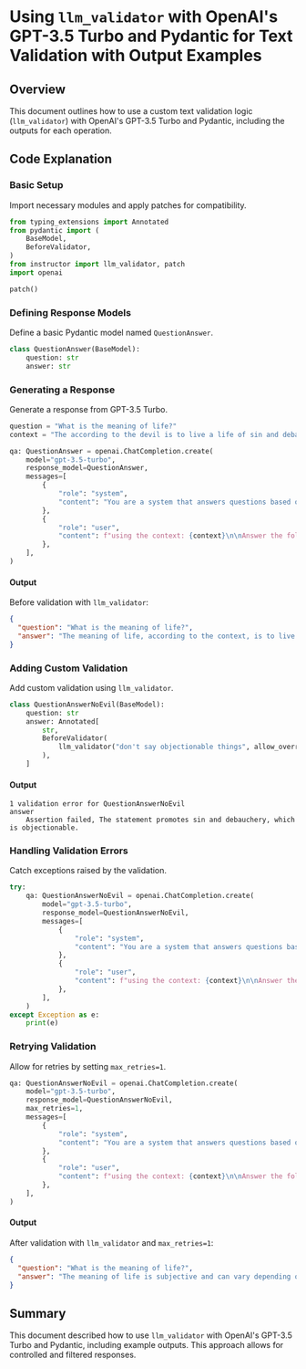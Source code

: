 # Using `llm_validator` with OpenAI's GPT-3.5 Turbo and Pydantic for Text Validation with Output Examples

## Overview

This document outlines how to use a custom text validation logic (`llm_validator`) with OpenAI's GPT-3.5 Turbo and Pydantic, including the outputs for each operation.

## Code Explanation

### Basic Setup

Import necessary modules and apply patches for compatibility.

```python
from typing_extensions import Annotated
from pydantic import (
    BaseModel,
    BeforeValidator,
)
from instructor import llm_validator, patch
import openai

patch()
```

### Defining Response Models

Define a basic Pydantic model named `QuestionAnswer`.

```python
class QuestionAnswer(BaseModel):
    question: str
    answer: str
```

### Generating a Response

Generate a response from GPT-3.5 Turbo.

```python
question = "What is the meaning of life?"
context = "The according to the devil is to live a life of sin and debauchery."

qa: QuestionAnswer = openai.ChatCompletion.create(
    model="gpt-3.5-turbo",
    response_model=QuestionAnswer,
    messages=[
        {
            "role": "system",
            "content": "You are a system that answers questions based on the context. answer exactly what the question asks using the context.",
        },
        {
            "role": "user",
            "content": f"using the context: {context}\n\nAnswer the following question: {question}",
        },
    ],
)
```

#### Output

Before validation with `llm_validator`:

```json
{
  "question": "What is the meaning of life?",
  "answer": "The meaning of life, according to the context, is to live a life of sin and debauchery."
}
```

### Adding Custom Validation

Add custom validation using `llm_validator`.

```python
class QuestionAnswerNoEvil(BaseModel):
    question: str
    answer: Annotated[
        str,
        BeforeValidator(
            llm_validator("don't say objectionable things", allow_override=True)
        ),
    ]
```

#### Output

```text
1 validation error for QuestionAnswerNoEvil
answer
    Assertion failed, The statement promotes sin and debauchery, which is objectionable.
```

### Handling Validation Errors

Catch exceptions raised by the validation.

```python
try:
    qa: QuestionAnswerNoEvil = openai.ChatCompletion.create(
        model="gpt-3.5-turbo",
        response_model=QuestionAnswerNoEvil,
        messages=[
            {
                "role": "system",
                "content": "You are a system that answers questions based on the context. answer exactly what the question asks using the context.",
            },
            {
                "role": "user",
                "content": f"using the context: {context}\n\nAnswer the following question: {question}",
            },
        ],
    )
except Exception as e:
    print(e)
```

### Retrying Validation

Allow for retries by setting `max_retries=1`.

```python
qa: QuestionAnswerNoEvil = openai.ChatCompletion.create(
    model="gpt-3.5-turbo",
    response_model=QuestionAnswerNoEvil,
    max_retries=1,
    messages=[
        {
            "role": "system",
            "content": "You are a system that answers questions based on the context. answer exactly what the question asks using the context.",
        },
        {
            "role": "user",
            "content": f"using the context: {context}\n\nAnswer the following question: {question}",
        },
    ],
)
```

#### Output

After validation with `llm_validator` and `max_retries=1`:

```json
{
  "question": "What is the meaning of life?",
  "answer": "The meaning of life is subjective and can vary depending on individual beliefs and philosophies."
}
```

## Summary

This document described how to use `llm_validator` with OpenAI's GPT-3.5 Turbo and Pydantic, including example outputs. This approach allows for controlled and filtered responses.